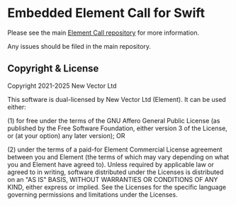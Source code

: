 # Embedded Element Call for Swift

Please see the main [Element Call repository](https://github.com/element-hq/element-call) for more information.

Any issues should be filed in the main repository.

## Copyright & License

Copyright 2021-2025 New Vector Ltd

This software is dual-licensed by New Vector Ltd (Element). It can be used either:

(1) for free under the terms of the GNU Affero General Public License (as published by the Free Software Foundation, either version 3 of the License, or (at your option) any later version); OR

(2) under the terms of a paid-for Element Commercial License agreement between you and Element (the terms of which may vary depending on what you and Element have agreed to).
Unless required by applicable law or agreed to in writing, software distributed under the Licenses is distributed on an "AS IS" BASIS, WITHOUT WARRANTIES OR CONDITIONS OF ANY KIND, either express or implied. See the Licenses for the specific language governing permissions and limitations under the Licenses.
